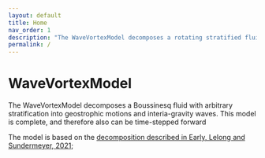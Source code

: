 ```yaml
---
layout: default
title: Home
nav_order: 1
description: "The WaveVortexModel decomposes a rotating stratified fluid into internal waves and geostrophic vortices"
permalink: /
---
```


WaveVortexModel
==============

The WaveVortexModel decomposes a Boussinesq fluid with arbitrary stratification into geostrophic motions and interia-gravity waves. This model is complete, and therefore also can be time-stepped forward

The model is based on the [decomposition described in Early, Lelong and Sundermeyer, 2021](https://doi.org/10.1017/jfm.2020.995);


